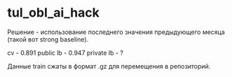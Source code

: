 # tul_obl_ai_hack

Решение - использование последнего значения предыдующего месяца (такой вот strong baseline).

cv - 0.891
public lb - 0.947
private lb - ?

Данные train сжаты в формат .gz для перемещения в репозиторий. 
